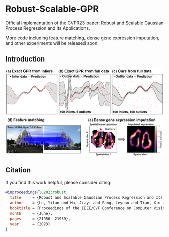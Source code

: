 # Robust-Scalable-GPR
Official implementation of the CVPR23 paper: <a herf="https://openaccess.thecvf.com/content/CVPR2023/papers/Lu_Robust_and_Scalable_Gaussian_Process_Regression_and_Its_Applications_CVPR_2023_paper.pdf" target="_blank">Robust and Scalable Gaussian Process Regression and Its Applications</a>. 

More code including feature matching, dense gene expression imputation, and other experiments will be released soon. 

## Introduction
![Introduction](./figures/Introduction.png)



## Citation
If you find this work helpful, please consider citing:
```bibtex
@inproceedings{lu2023robust,
  title     = {Robust and Scalable Gaussian Process Regression and Its Applications},
  author    = {Lu, Yifan and Ma, Jiayi and Fang, Leyuan and Tian, Xin and Jiang, Junjun},
  booktitle = {Proceedings of the IEEE/CVF Conference on Computer Vision and Pattern Recognition (CVPR)},
  month     = {June},
  pages     = {21950--21959},
  year      = {2023}
}
```